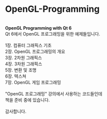 # OpenGL-Programming
<br>
<B>OpenGL Programming with Qt 6</B>
<br>
Qt 6에서 OpenGL 프로그래밍을 위한 예제들입니다.<br>
<br>
1장. 컴퓨터 그래픽스 기초<br>
2장. OpenGL 프로그래밍의 개요<br>
3장. 2차원 그래픽스<br>
4장. 3차원 그래픽스<br>
5장. 변환 및 조명<br>
6장. 텍스쳐<br>
7장. OpenGL 게임 프로그래밍<br>
<br>
"OpenGL 프로그래밍" 강의에서 사용하는 코드들인데<br>
책을 준비 중에 있습니다.<br>
<br>
감사합니다.
